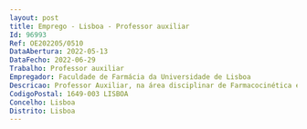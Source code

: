 ```yaml
--- 
layout: post
title: Emprego - Lisboa - Professor auxiliar
Id: 96993
Ref: OE202205/0510
DataAbertura: 2022-05-13
DataFecho: 2022-06-29
Trabalho: Professor auxiliar
Empregador: Faculdade de Farmácia da Universidade de Lisboa
Descricao: Professor Auxiliar, na área disciplinar de Farmacocinética e Biogalénica.
CodigoPostal: 1649-003 LISBOA
Concelho: Lisboa
Distrito: Lisboa
--- 
```

